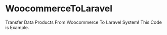 # WoocommerceToLaravel
Transfer Data Products From Woocommerce  To Laravel System!
This Code is Example.
